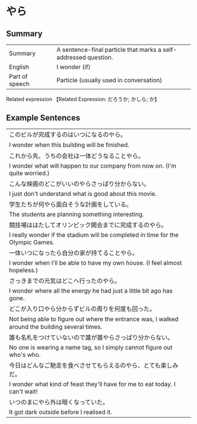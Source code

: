 # やら

## Summary

<table><tr>   <td>Summary<td>   <td>A sentence-ﬁnal particle that marks a self-addressed question.</td><tr><tr>   <td>English<td>   <td>I wonder (if)</td><tr><tr>   <td>Part of speech<td>   <td>Particle (usually used in conversation)</td><tr></table><tr>   <td>Related expression<td>   <td>【Related Expression: だろうか; かしら; か】</td><tr></table></table>

## Example Sentences

<table><tr><td>このビルが完成するのはいつになるのやら。<td><tr><tr><td>I wonder when this building will be ﬁnished.<td><tr><tr><td>これから先、うちの会社は一体どうなることやら。<td><tr><tr><td>I wonder what will happen to our company from now on. (I'm quite worried.)<td><tr><tr><td>こんな映画のどこがいいのやらさっぱり分からない。<td><tr><tr><td>I just don't understand what is good about this movie.<td><tr><tr><td>学生たちが何やら面白そうな計画をしている。<td><tr><tr><td>The students are planning something interesting.<td><tr><tr><td>競技場ははたしてオリンピック開会までに完成するのやら。<td><tr><tr><td>I really wonder if the stadium will be completed in time for the Olympic Games.<td><tr><tr><td>一体いつになったら自分の家が持てることやら。<td><tr><tr><td>I wonder when I'll be able to have my own house. (I feel almost hopeless.)<td><tr><tr><td>さっきまでの元気はどこへ行ったのやら。<td><tr><tr><td>I wonder where all the energy he had just a little bit ago has gone.<td><tr><tr><td>どこが入り口やら分からずビルの周りを何度も回った。<td><tr><tr><td>Not being able to ﬁgure out where the entrance was, I walked around the building several times.<td><tr><tr><td>誰も名札をつけていないので誰が誰やらさっぱり分からない。<td><tr><tr><td>No one is wearing a name tag, so I simply cannot figure out who's who.<td><tr><tr><td>今日はどんなご馳走を食べさせてもらえるのやら、とても楽しみだ。<td><tr><tr><td>I wonder what kind of feast they'll have for me to eat today. I can't wait!<td><tr><tr><td>いつのまにやら外は暗くなっていた。<td><tr><tr><td>It got dark outside before I realised it.<td><tr></table>

